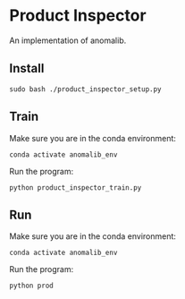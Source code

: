 # Product Inspector

An implementation of anomalib. 

## Install

    sudo bash ./product_inspector_setup.py

## Train

Make sure you are in the conda environment:

    conda activate anomalib_env

Run the program:

    python product_inspector_train.py

## Run

Make sure you are in the conda environment:

    conda activate anomalib_env

Run the program:

    python prod